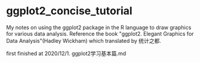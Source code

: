 # ggplot2_concise_tutorial
My notes on using the ggplot2 package in the R language to draw graphics for various data analysis. Reference the book "ggplot2. Elegant Graphics for Data Analysis"(Hadley Wickham) which translated by 统计之都.

first finished at 2020/12/1.  ggplot2学习基本篇.md
